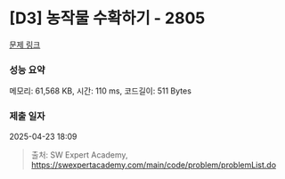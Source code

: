 # [D3] 농작물 수확하기 - 2805 

[문제 링크](https://swexpertacademy.com/main/code/problem/problemDetail.do?contestProbId=AV7GLXqKAWYDFAXB) 

### 성능 요약

메모리: 61,568 KB, 시간: 110 ms, 코드길이: 511 Bytes

### 제출 일자

2025-04-23 18:09



> 출처: SW Expert Academy, https://swexpertacademy.com/main/code/problem/problemList.do